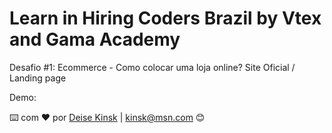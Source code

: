 # Learn in Hiring Coders Brazil by Vtex and Gama Academy

Desafio #1: Ecommerce - Como colocar uma loja online? Site Oficial / Landing page

Demo: 

⌨️ com ❤️ por [Deise Kinsk](https://www.linkedin.com/in/deise-kinsk-profile/) | kinsk@msn.com 😊

